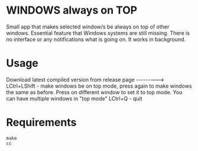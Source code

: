 # WINDOWS always on TOP
Small app that makes selected window/s be always on top of other windows. Essential feature that Windows systems are still missing.
There is no interface or any notifications what is going on. It works in background.

# Usage
Download latest compiled version from release page --------->
    LCtrl+LShift - make windows be on top mode, press again to make windows the same as before. Press on different window to set it to top mode. You can have multiple windows in "top mode"
    LCtrl+Q - quit

# Requirements
    make
    cc